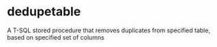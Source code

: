 # dedupetable
A T-SQL stored procedure that removes duplicates from specified table, based on specified set of columns
